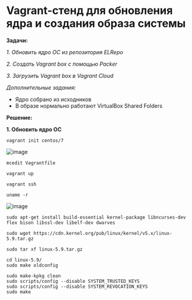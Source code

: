 # Vagrant-стенд для обновления ядра и создания образа системы

**Задачи:**

  *1. Обновить ядро ОС из репозитория ELRepo*
  
  *2. Создать Vagrant box c помощью Packer*

  *3. Загрузить Vagrant box в Vagrant Cloud*
  
   *Дополнительные задания:*
   - Ядро собрано из исходников
   - В образе нормально работают VirtualBox Shared Folders

**Решение:**

**1. Обновить ядро ОС**

```
vagrant init centos/7
```

![image](https://github.com/lettache/Otus-Administrator-Linux-Pro-Kryuchkov_VV/assets/84719218/79866c1a-c124-49d6-a217-191141c68d83)

```
mcedit Vagrantfile
```

```
vagrant up
```

```
vagrant ssh 
```

```
uname -r
```

![image](https://github.com/lettache/Otus-Administrator-Linux-Pro-Kryuchkov_VV/assets/84719218/ed9430dd-59f2-4b83-92d1-f54630b05e8e)

```
sudo apt-get install build-essential kernel-package libncurses-dev flex bison libssl-dev libelf-dev dwarves
```

```
sudo wget https://cdn.kernel.org/pub/linux/kernel/v5.x/linux-5.9.tar.gz
```

```
sudo tar xf linux-5.9.tar.gz 
```

```
cd linux-5.9/
sudo make oldconfig
```

```
sudo make-kpkg clean
sudo scripts/config --disable SYSTEM_TRUSTED_KEYS
sudo scripts/config --disable SYSTEM_REVOCATION_KEYS
sudo make
```





